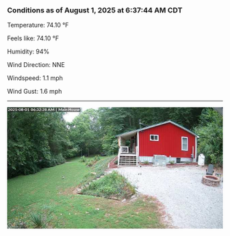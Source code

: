 ### Conditions as of August 1, 2025 at 6:37:44 AM CDT 

Temperature: 74.10 &deg;F

Feels like: 74.10 &deg;F

Humidity: 94%

Wind Direction: NNE

Windspeed: 1.1 mph

Wind Gust: 1.6 mph

---

<img src="./images/latest.jpeg"/>

